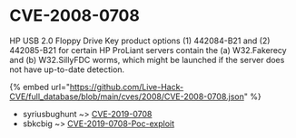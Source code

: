 # CVE-2008-0708

HP USB 2.0 Floppy Drive Key product options (1) 442084-B21 and (2) 442085-B21 for certain HP ProLiant servers contain the (a) W32.Fakerecy and (b) W32.SillyFDC worms, which might be launched if the server does not have up-to-date detection.

{% embed url="https://github.com/Live-Hack-CVE/full_database/blob/main/cves/2008/CVE-2008-0708.json" %}


* syriusbughunt ~> [CVE-2019-0708](https://www.alice-snow.ru/2008/database/cve-2008-0708/cve-2019-0708-syriusbughunt)
* sbkcbig ~> [CVE-2019-0708-Poc-exploit](https://www.alice-snow.ru/2008/database/cve-2008-0708/cve-2019-0708-poc-exploit-sbkcbig)